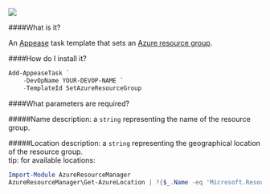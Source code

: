 ![](https://ci.appveyor.com/api/projects/status/rayv6xsibmqf48e8?svg=true)

####What is it?

An [Appease](http://appease.io) task template that sets an [Azure resource group](http://azure.microsoft.com/en-us/documentation/articles/azure-preview-portal-using-resource-groups/).

####How do I install it?

```PowerShell
Add-AppeaseTask `
    -DevOpName YOUR-DEVOP-NAME `
    -TemplateId SetAzureResourceGroup
```

####What parameters are required?

#####Name
description: a `string` representing the name of the resource group.

#####Location
description: a `string` representing the geographical location of the resource group.  
tip: for available locations:
```PowerShell
Import-Module AzureResourceManager
AzureResourceManager\Get-AzureLocation | ?{$_.Name -eq 'Microsoft.Resources/resourceGroups'} | select LocationsString

```
